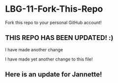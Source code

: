 # LBG-11-Fork-This-Repo

Fork this repo to your personal GitHub account!

## THIS REPO HAS BEEN UPDATED! :)

I have made another change

I have made yet another change to this file!

## Here is an update for Jannette!